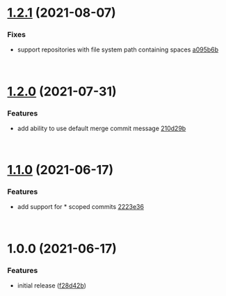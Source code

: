 # [1.2.1](https://github.com/JSanchezIO/cz-ghostwriter/compare/v1.2.0...v1.2.1) (2021-08-07)


### Fixes

- support repositories with file system path containing spaces
 [a095b6b](https://github.com/JSanchezIO/cz-ghostwriter/commit/a095b6b7efbca7cc28e122db20be82164be607a5)



<br />

# [1.2.0](https://github.com/JSanchezIO/cz-ghostwriter/compare/v1.1.0...v1.2.0) (2021-07-31)


### Features

- add ability to use default merge commit message
 [210d29b](https://github.com/JSanchezIO/cz-ghostwriter/commit/210d29bb28e4ef96be47dd2061e3db5bc73d394c)



<br />

# [1.1.0](https://github.com/JSanchezIO/cz-ghostwriter/compare/v1.0.0...v1.1.0) (2021-06-17)


### Features

- add support for * scoped commits
 [2223e36](https://github.com/JSanchezIO/cz-ghostwriter/commit/2223e368969afaa60a0bf306093f37374074443a)



<br />

# 1.0.0 (2021-06-17)


### Features

* initial release ([f28d42b](https://github.com/JSanchezIO/cz-ghostwriter/commit/f28d42b2cb9090fa0ed2de8517d9f75da9a7783e))
